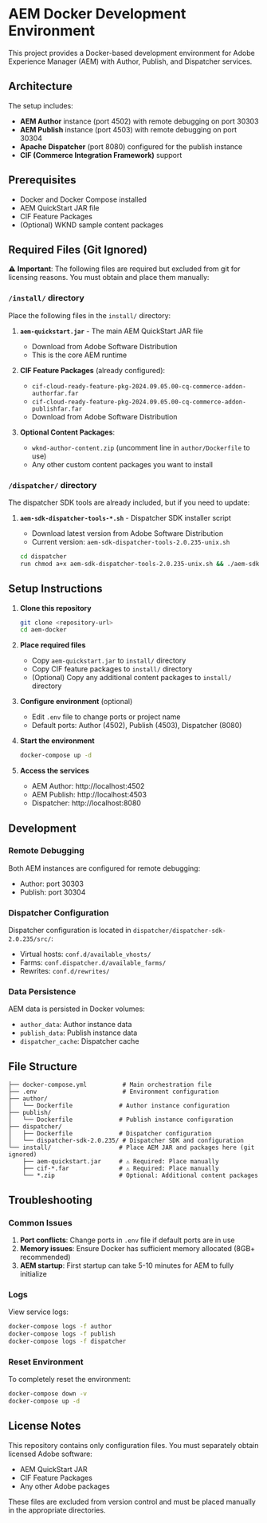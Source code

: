 # AEM Docker Development Environment

This project provides a Docker-based development environment for Adobe Experience Manager (AEM) with Author, Publish, and Dispatcher services.

## Architecture

The setup includes:
- **AEM Author** instance (port 4502) with remote debugging on port 30303
- **AEM Publish** instance (port 4503) with remote debugging on port 30304  
- **Apache Dispatcher** (port 8080) configured for the publish instance
- **CIF (Commerce Integration Framework)** support

## Prerequisites

- Docker and Docker Compose installed
- AEM QuickStart JAR file
- CIF Feature Packages
- (Optional) WKND sample content packages

## Required Files (Git Ignored)

⚠️ **Important**: The following files are required but excluded from git for licensing reasons. You must obtain and place them manually:

### `/install/` directory

Place the following files in the `install/` directory:

1. **`aem-quickstart.jar`** - The main AEM QuickStart JAR file
   - Download from Adobe Software Distribution
   - This is the core AEM runtime

2. **CIF Feature Packages** (already configured):
   - `cif-cloud-ready-feature-pkg-2024.09.05.00-cq-commerce-addon-authorfar.far`
   - `cif-cloud-ready-feature-pkg-2024.09.05.00-cq-commerce-addon-publishfar.far`
   - Download from Adobe Software Distribution

3. **Optional Content Packages**:
   - `wknd-author-content.zip` (uncomment line in `author/Dockerfile` to use)
   - Any other custom content packages you want to install

### `/dispatcher/` directory

The dispatcher SDK tools are already included, but if you need to update:

1. **`aem-sdk-dispatcher-tools-*.sh`** - Dispatcher SDK installer script
   - Download latest version from Adobe Software Distribution
   - Current version: `aem-sdk-dispatcher-tools-2.0.235-unix.sh`

   ```bash
   cd dispatcher
   run chmod a+x aem-sdk-dispatcher-tools-2.0.235-unix.sh && ./aem-sdk-dispatcher-tools-2.0.235-unix.sh
   ```

## Setup Instructions

1. **Clone this repository**
   ```bash
   git clone <repository-url>
   cd aem-docker
   ```

2. **Place required files**
   - Copy `aem-quickstart.jar` to `install/` directory
   - Copy CIF feature packages to `install/` directory
   - (Optional) Copy any additional content packages to `install/` directory

3. **Configure environment** (optional)
   - Edit `.env` file to change ports or project name
   - Default ports: Author (4502), Publish (4503), Dispatcher (8080)

4. **Start the environment**
   ```bash
   docker-compose up -d
   ```

5. **Access the services**
   - AEM Author: http://localhost:4502
   - AEM Publish: http://localhost:4503  
   - Dispatcher: http://localhost:8080

## Development

### Remote Debugging

Both AEM instances are configured for remote debugging:
- Author: port 30303
- Publish: port 30304

### Dispatcher Configuration

Dispatcher configuration is located in `dispatcher/dispatcher-sdk-2.0.235/src/`:
- Virtual hosts: `conf.d/available_vhosts/`
- Farms: `conf.dispatcher.d/available_farms/`
- Rewrites: `conf.d/rewrites/`

### Data Persistence

AEM data is persisted in Docker volumes:
- `author_data`: Author instance data
- `publish_data`: Publish instance data  
- `dispatcher_cache`: Dispatcher cache

## File Structure

```
├── docker-compose.yml          # Main orchestration file
├── .env                        # Environment configuration
├── author/
│   └── Dockerfile             # Author instance configuration
├── publish/
│   └── Dockerfile             # Publish instance configuration
├── dispatcher/
│   ├── Dockerfile             # Dispatcher configuration
│   └── dispatcher-sdk-2.0.235/ # Dispatcher SDK and configuration
└── install/                   # Place AEM JAR and packages here (git ignored)
    ├── aem-quickstart.jar     # ⚠️ Required: Place manually
    ├── cif-*.far              # ⚠️ Required: Place manually
    └── *.zip                  # Optional: Additional content packages
```

## Troubleshooting

### Common Issues

1. **Port conflicts**: Change ports in `.env` file if default ports are in use
2. **Memory issues**: Ensure Docker has sufficient memory allocated (8GB+ recommended)
3. **AEM startup**: First startup can take 5-10 minutes for AEM to fully initialize

### Logs

View service logs:
```bash
docker-compose logs -f author
docker-compose logs -f publish  
docker-compose logs -f dispatcher
```

### Reset Environment

To completely reset the environment:
```bash
docker-compose down -v
docker-compose up -d
```

## License Notes

This repository contains only configuration files. You must separately obtain licensed Adobe software:
- AEM QuickStart JAR
- CIF Feature Packages
- Any other Adobe packages

These files are excluded from version control and must be placed manually in the appropriate directories.